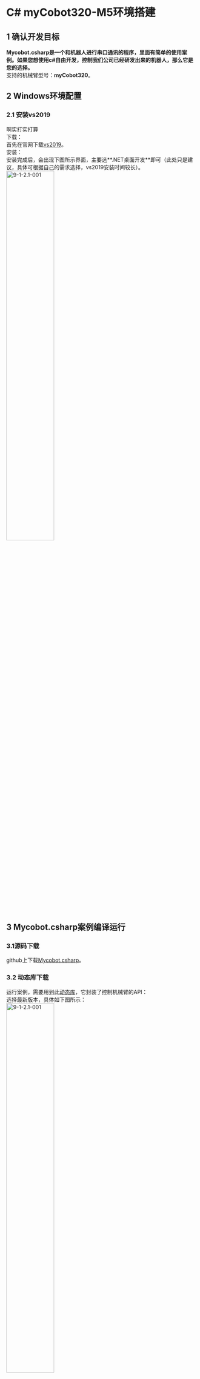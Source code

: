 # C# myCobot320-M5环境搭建

## 1 确认开发目标

**Mycobot.csharp是一个和机器人进行串口通讯的程序，里面有简单的使用案例。如果您想使用c#自由开发，控制我们公司已经研发出来的机器人，那么它是您的选择。**<br>
支持的机械臂型号：**myCobot320**。<br>



## 2 Windows环境配置

### 2.1 安装vs2019
啊实打实打算<br>
下载：<br>
首先在官网下载[vs2019](https://visualstudio.microsoft.com/zh-hans/vs/)。<br>
安装：<br>
安装完成后，会出现下图所示界面，主要选**.NET桌面开发**即可（此处只是建议，具体可根据自己的需求选择，vs2019安装时间较长）。<br>
<img src="../resourse/9-ApplicationBaseCSharp/9.1/9-1-2.1-001.png" alt="9-1-2.1-001" width="50%">

## 3 Mycobot.csharp案例编译运行

### 3.1源码下载
github上下载[Mycobot.csharp](https://github.com/elephantrobotics/Mycobot.csharp)。<br>
### 3.2 动态库下载
运行案例，需要用到此[动态库](https://github.com/elephantrobotics/Mycobot.csharp/tags)，它封装了控制机械臂的API：<br>
选择最新版本，具体如下图所示：<br>
<img src="../resourse/9-ApplicationBaseCSharp/9.2/9-2-1.2-001.png" alt="9-1-2.1-001" width="50%"><br>
动态库分Windows（Windows分.net和.net framework，如何区分，请看下面的Windows下运行）和树莓派系统版本，具体如下图所示：<br>
<img src="../resourse/9-ApplicationBaseCSharp/9.2/9-2-1.2-002.png" alt="9-1-2.1-002" width="50%"><br>
箭头1 适用于树莓派机械臂系统<br>
箭头2 适用于Windows系统

## 4 运行
### 4.1 直接运行github下载的Mycobot.csharp案例:
双击打开Mycobot.csharp.sln(确保电脑安装了vs2019，如果未安装，请看9.1环境搭建）<br>
<img src="../resourse/9-ApplicationBaseCSharp/9.2/9-2-2.1-001.png" alt="9-2-2.1-001" width="50%"><br>
编译运行项目，查看机械臂串口号，如果与示例不一致，请修改串口号，具体可看下图：<br>
![pic](../resourse/9-ApplicationBaseCSharp/9.2/9-2-2.1-002.gif)<br>

### 4.2 在自己的项目中调用Mycobot.csharp动态库:
1 检查项目的目标框架，然后下载相应动态库。如果你项目的目标框架（target frame）是.net core,下载 **net core/Mycobot.csharp.dll**,如果目标框架是.net framework,下载 **net framework/Mycobot.csharp.dll**)<br（target frame）<br>
![pic](../resourse/9-ApplicationBaseCSharp/9.2/9-2-2.2-001.gif)<br>
2 导入**Mycobot.csharp.dll**到项目中<br>
![pic](../resourse/9-ApplicationBaseCSharp/9.2/9-2-2.2-002.gif)<br>
3 添加**system.io.ports**到 .csproj( 项目名称,该文件位于项目目录中),具体请看像下面的图片:<br>
frame: .net core<br>
<img src="../resourse/9-ApplicationBaseCSharp/9.2/9-2-2.2-003.jpg" alt="9-2-2.2-003" width="50%"><br>
frame: .net framework<br>
<img src="../resourse/9-ApplicationBaseCSharp/9.2/9-2-2.2-004.jpg" alt="9-2-2.2-004" width="50%"><br>
在vs2019以前的版本，只要using System.IO.Ports就可以用SerialPort。如果显示错误：未能在命名空间中找到对应类型名，则需要给项目配置对应的dll,方法如下：
工具–>Nuget包管理器（N）–>管理解决方案的Nuget程序包（N） –>浏览，左边搜索栏对应的dll(例如SerialPort),右边勾选要添加的项目，点击下载安装。<br>
<img src="../resourse/9-ApplicationBaseCSharp/9.2/9-2-3-005.png" alt="9-2-3-005" width="50%"><br>

## 5 问题
在使用过程中可能碰到的问题:<Br>
问题1 : System.Runtime, Version=5.0.0.0, Culture=neutral, PublicKeyToken=b03f5f7f11d50a3a' or one of its dependencies...<br>
解决:**更新你的sdk**(if .net core,update to 5.0 and choose,if .net framework update to 4.0 and choose 4.7.2),看下面的动图:<br>
![pic](../resourse/9-ApplicationBaseCSharp/9.2/9-2-2.3-001.gif)<br>
问题2 :System.IO.FileNotFoundException:“Could not load file or assembly 'System.IO.Ports, Version=6.0.0.0, Culture=neutral, PublicKeyToken=cc7b13ffcd2ddd51'.<br>
解决：查看是否已经添加**system.io.ports**到 .csproj( 项目名称,该文件位于项目目录中)查看上面步骤

# 999999999999999999999999999999
# 100000000000000000000000000000





	